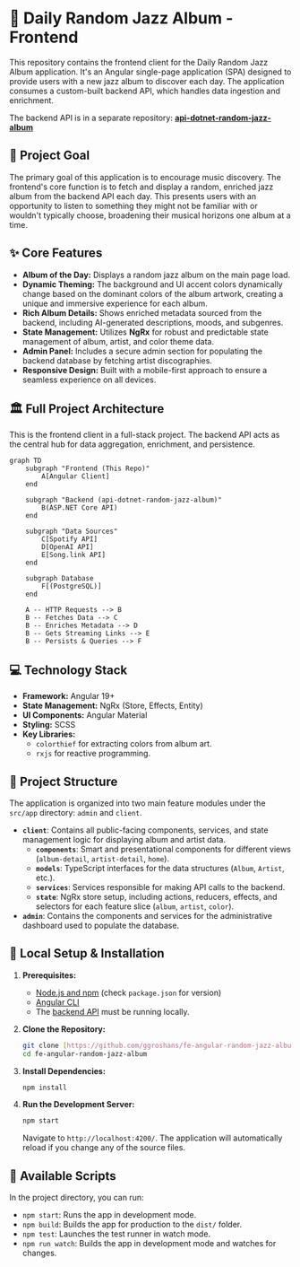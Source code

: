 # 🎵 Daily Random Jazz Album - Frontend

This repository contains the frontend client for the Daily Random Jazz Album application. It's an Angular single-page application (SPA) designed to provide users with a new jazz album to discover each day. The application consumes a custom-built backend API, which handles data ingestion and enrichment.

The backend API is in a separate repository: **[api-dotnet-random-jazz-album](https://github.com/ggroshans/api-dotnet-random-jazz-album)**

## 🎯 Project Goal

The primary goal of this application is to encourage music discovery. The frontend's core function is to fetch and display a random, enriched jazz album from the backend API each day. This presents users with an opportunity to listen to something they might not be familiar with or wouldn't typically choose, broadening their musical horizons one album at a time.

## ✨ Core Features

* **Album of the Day:** Displays a random jazz album on the main page load.
* **Dynamic Theming:** The background and UI accent colors dynamically change based on the dominant colors of the album artwork, creating a unique and immersive experience for each album.
* **Rich Album Details:** Shows enriched metadata sourced from the backend, including AI-generated descriptions, moods, and subgenres.
* **State Management:** Utilizes **NgRx** for robust and predictable state management of album, artist, and color theme data.
* **Admin Panel:** Includes a secure admin section for populating the backend database by fetching artist discographies.
* **Responsive Design:** Built with a mobile-first approach to ensure a seamless experience on all devices.

## 🏛️ Full Project Architecture

This is the frontend client in a full-stack project. The backend API acts as the central hub for data aggregation, enrichment, and persistence.

```mermaid
graph TD
    subgraph "Frontend (This Repo)"
        A[Angular Client]
    end

    subgraph "Backend (api-dotnet-random-jazz-album)"
        B(ASP.NET Core API)
    end

    subgraph "Data Sources"
        C[Spotify API]
        D[OpenAI API]
        E[Song.link API]
    end

    subgraph Database
        F[(PostgreSQL)]
    end

    A -- HTTP Requests --> B
    B -- Fetches Data --> C
    B -- Enriches Metadata --> D
    B -- Gets Streaming Links --> E
    B -- Persists & Queries --> F
```

## 💻 Technology Stack

* **Framework:** Angular 19+
* **State Management:** NgRx (Store, Effects, Entity)
* **UI Components:** Angular Material
* **Styling:** SCSS
* **Key Libraries:**
    * `colorthief` for extracting colors from album art.
    * `rxjs` for reactive programming.

## 📂 Project Structure

The application is organized into two main feature modules under the `src/app` directory: `admin` and `client`.

* **`client`**: Contains all public-facing components, services, and state management logic for displaying album and artist data.
    * **`components`**: Smart and presentational components for different views (`album-detail`, `artist-detail`, `home`).
    * **`models`**: TypeScript interfaces for the data structures (`Album`, `Artist`, etc.).
    * **`services`**: Services responsible for making API calls to the backend.
    * **`state`**: NgRx store setup, including actions, reducers, effects, and selectors for each feature slice (`album`, `artist`, `color`).
* **`admin`**: Contains the components and services for the administrative dashboard used to populate the database.

## 🚀 Local Setup & Installation

1.  **Prerequisites:**
    * [Node.js and npm](https://nodejs.org/) (check `package.json` for version)
    * [Angular CLI](https://angular.io/cli)
    * The [backend API](https://github.com/ggroshans/api-dotnet-random-jazz-album) must be running locally.

2.  **Clone the Repository:**
    ```bash
    git clone [https://github.com/ggroshans/fe-angular-random-jazz-album.git](https://github.com/ggroshans/fe-angular-random-jazz-album.git)
    cd fe-angular-random-jazz-album
    ```

3.  **Install Dependencies:**
    ```bash
    npm install
    ```

4.  **Run the Development Server:**
    ```bash
    npm start
    ```
    Navigate to `http://localhost:4200/`. The application will automatically reload if you change any of the source files.

## 📜 Available Scripts

In the project directory, you can run:

* `npm start`: Runs the app in development mode.
* `npm build`: Builds the app for production to the `dist/` folder.
* `npm test`: Launches the test runner in watch mode.
* `npm run watch`: Builds the app in development mode and watches for changes.

